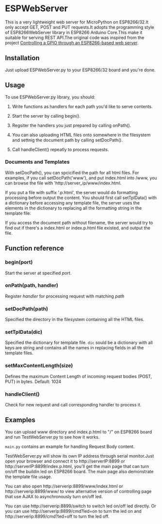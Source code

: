 # ESPWebServer

This is a very lightweight web server for MicroPython on ESP8266/32.It only accept GET, POST and PUT requests.It adopts the programming style of  ESP8266WebServer library in ESP8266 Arduino Core.This make it suitable for serving REST API.The original code was inspired from the project [Controlling a GPIO through an ESP8266-based web server](https://lab.whitequark.org/notes/2016-10-20/controlling-a-gpio-through-an-esp8266-based-web-server/).

## Installation

Just upload ESPWebServer.py to your ESP8266/32 board and you're done.

## Usage

To use ESPWebServer.py library, you should:

1. Write functions as handlers for each path you'd like to serve contents. 

1. Start the server by calling begin(). 

1. Regsiter the handlers you just prepared by calling onPath().

1. You can also uploading HTML files onto somewhere in the filesystem and settnig the document path by calling setDocPath().

1. Call handleClient() repeatly to process requests.

### Documents and Templates

With setDocPath(), you can spcicified the path for all html files. For examples, if you call setDocPath('www'), and put index.html into /www, you can browse the file with 'http://server_ip/www/index.html. 

If you put a file with suffix '.p.html', the server would do formatting processing before output the content. You should first call setTplData() with a dictionary before accessing any template file, the server uses the elements in the dictionary to replacing all the formatting string in the template file.

If you access the document path without filename, the server would try to find out if there's a index.html or index.p.html file existed, and output the file. 

## Function reference

### begin(port)

Start the server at specified *port*.

### onPath(path, handler)

Register *handler* for processing request with matching *path* 

### setDocPath(path)

Specified the directory in the filesystem containing all the HTML files.

### setTplData(dic)

Specified the dictionary for template file. `dic` sould be a dictionary with all keys are string and contains all the names in replacing fields in all the template files.

### setMaxContentLength(size)

Defines the maximum Content Length of incoming request bodies (POST, PUT) in bytes. Default: 1024

### handleClient()

Check for new request and call corresponding handler to process it.

## Examples

You can upload www directory and index.p.html to "/" on ESP8266 board and run TestWebServer.py to see how it works.

`main.py` contains an example for handling Request Body content. 

TestWebServer.py will show its own IP address through serial monitor.Just open your browser and connect it to http://serverIP:8899 or http://serverIP:8899/index.p.html, you'll get the main page that can turn on/off the buildin led on ESP8266 board. The main page also demonstrate the template file usage. 

You can also open http://serverip:8899/www/index.html or http://serverip:8899/www/ to view alternative version of controlling page that use AJAX to asynchronously turn on/off led.

You can use http://serverip:8899/switch to switch led on/off led directly. Or you can use http://serverip:8899/cmd?led=on to turn the led on and http://serverip:8899/cmd?led=off to turn the led off.
